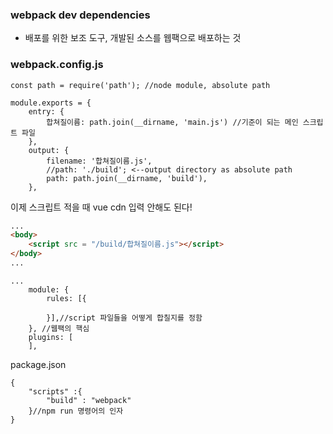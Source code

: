 ### webpack dev dependencies
- 배포를 위한 보조 도구, 개발된 소스를 웹팩으로 배포하는 것

### webpack.config.js

```
const path = require('path'); //node module, absolute path

module.exports = {
    entry: {
        합쳐질이름: path.join(__dirname, 'main.js') //기준이 되는 메인 스크립트 파일
    },
    output: {
        filename: '합쳐질이름.js',
        //path: './build'; <--output directory as absolute path
        path: path.join(__dirname, 'build'),
    },
```
이제 스크립트 적을 때 vue cdn 입력 안해도 된다!

```html
...
<body>
    <script src = "/build/합쳐질이름.js"></script>
</body>
...
```

```
...    
    module: {
        rules: [{
            
        }],//script 파일들을 어떻게 합칠지를 정함
    }, //웹팩의 핵심
    plugins: [
    ],
```
package.json
```
{
    "scripts" :{
        "build" : "webpack"
    }//npm run 명령어의 인자
}
```